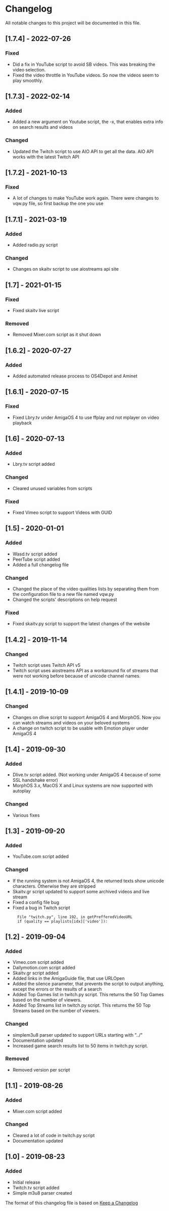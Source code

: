 # Changelog
All notable changes to this project will be documented in this file.

## [1.7.4] - 2022-07-26
### Fixed
- Did a fix in YouTube script to avoid SB videos. This was breaking the video selection.
- Fixed the video throttle in YouTube videos. So now the videos seem to play smoothly.

## [1.7.3] - 2022-02-14
### Added
- Added a new argument on Youtube script, the -x, that enables extra info on search results and videos

### Changed
- Updated the Twitch script to use AIO API to get all the data. AIO API works with the latest Twitch API

## [1.7.2] - 2021-10-13
### Fixed
- A lot of changes to make YouTube work again. There were changes to vqw.py file, so first backup the one you use

## [1.7.1] - 2021-03-19
### Added
- Added radio.py script

### Changed
- Changes on skaitv script to use aiostreams api site

## [1.7] - 2021-01-15
### Fixed
- Fixed skaitv live script

### Removed
- Removed Mixer.com script as it shut down


## [1.6.2] - 2020-07-27
### Added
- Added automated release process to OS4Depot and Aminet


## [1.6.1] - 2020-07-15
### Fixed
- Fixed Lbry.tv under AmigaOS 4 to use ffplay and not mplayer on video playback


## [1.6] - 2020-07-13
### Added
- Lbry.tv script added

### Changed
- Cleared unused variables from scripts

### Fixed
- Fixed Vimeo script to support Videos with GUID


## [1.5] - 2020-01-01
### Added
- Wasd.tv script added
- PeerTube script added
- Added a full changelog file

### Changed
- Changed the place of the video qualities lists by separating them from the configuration file to a new file named vqw.py
- Changed the scripts' descriptions on help request

### Fixed
- Fixed skaitv.py script to support the latest changes of the website


## [1.4.2] - 2019-11-14
### Changed
- Twitch script uses Twitch API v5
- Twitch script uses aiostreams API as a workaround fix of streams that were not working before because of unicode channel names.


## [1.4.1] - 2019-10-09
### Changed
- Changes on dlive script to support AmigaOS 4 and MorphOS. Now you can watch streams and videos on your beloved systems
- A change on twitch script to be usable with Emotion player under AmigaOS 4


## [1.4] - 2019-09-30
### Added
- Dlive.tv script added. (Not working under AmigaOS 4 because of some SSL handshake error)
- MorphOS 3.x, MacOS X and Linux systems are now supported with autoplay
  
### Changed
- Various fixes


## [1.3] - 2019-09-20
### Added
- YouTube.com script added
  
### Changed
- If the running system is not AmigaOS 4, the returned texts show unicode characters. Otherwise they are stripped
- Skaitv.gr script updated to support some archived videos and live stream
- Fixed a config file bug
- Fixed a bug in Twitch script
  ```
    File "twitch.py", line 192, in getPrefferedVideoURL
    if (quality == playlists[idx]['video']):
  ```

## [1.2] - 2019-09-04
### Added
- Vimeo.com script added
- Dailymotion.com script added
- Skaitv.gr script added
- Added links in the AmigaGuide file, that use URLOpen
- Added the silence parameter, that prevents the script to output anything, except the errors or the results of a search
- Added Top Games list in twitch.py script. This returns the 50 Top Games based on the number of viewers.
- Added Top Streams list in twitch.py script. This returns the 50 Top Streams based on the number of viewers.
  
### Changed
- simplem3u8 parser updated to support URLs starting with "../"
- Documentation updated
- Increased game search results list to 50 items in twitch.py script.

### Removed
- Removed version per script


## [1.1] - 2019-08-26
### Added
- Mixer.com script added
  
### Changed
- Cleared a lot of code in twitch.py script
- Documentation updated



## [1.0] - 2019-08-23
### Added
- Initial release
- Twitch.tv script added
- Simple m3u8 parser created





The format of this changelog file is based on [Keep a Changelog](https://keepachangelog.com/en/1.0.0/)

